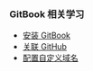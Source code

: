 ###  GitBook 相关学习

* [安装 GitBook](installing.md)
* [关联 GitHub](releatedGithub.md)
* [配置自定义域名](configDomain.md)

